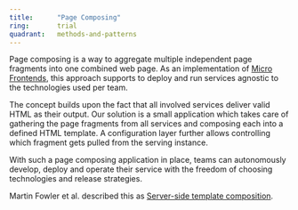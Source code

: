 ```yaml
---
title:      "Page Composing"
ring:       trial
quadrant:   methods-and-patterns
---
```


Page composing is a way to aggregate multiple independent page fragments into one combined web page.
As an implementation of [Micro Frontends](methods-and-patterns/micro-frontends.html), this approach supports to deploy and run services agnostic to the technologies used per team.

The concept builds upon the fact that all involved services deliver valid HTML as their output.
Our solution is a small application which takes care of gathering the page fragments from all services and composing each into a defined HTML template.
A configuration layer further allows controlling which fragment gets pulled from the serving instance.

With such a page composing application in place, teams can autonomously develop, deploy and operate their service with the freedom of choosing technologies and release strategies.

Martin Fowler et al. described this as [Server-side template composition](https://martinfowler.com/articles/micro-frontends.html#Server-sideTemplateComposition).